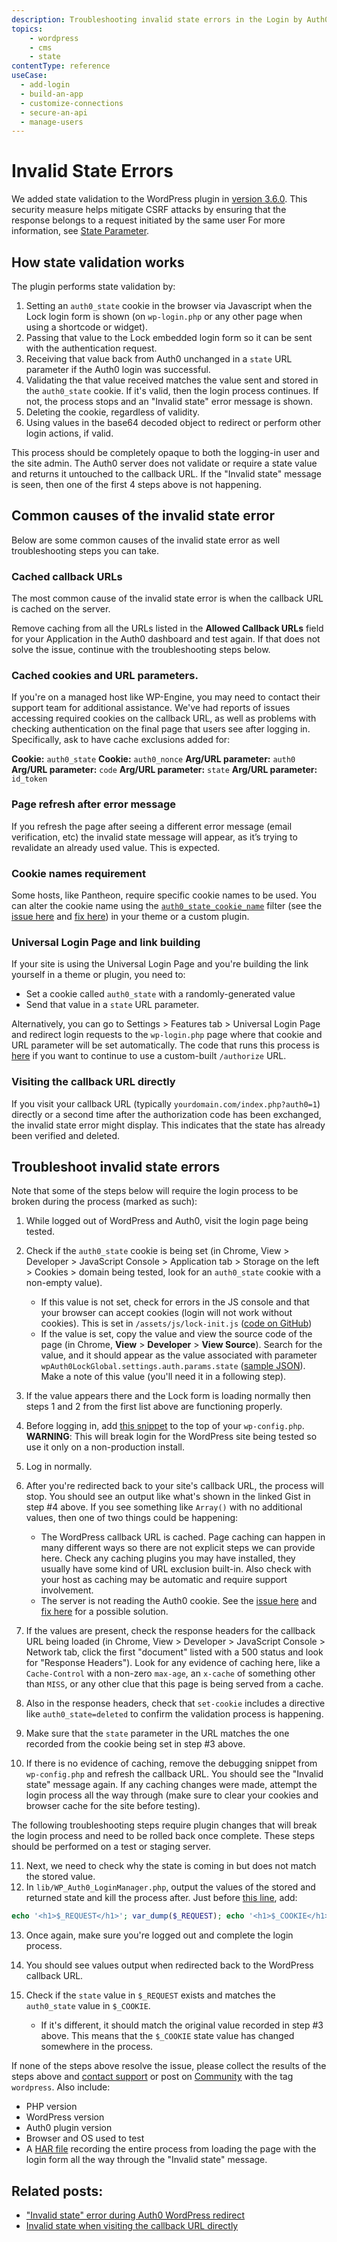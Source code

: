 ```yaml
---
description: Troubleshooting invalid state errors in the Login by Auth0 WordPress plugin.
topics:
    - wordpress
    - cms
    - state
contentType: reference
useCase:
  - add-login
  - build-an-app
  - customize-connections
  - secure-an-api
  - manage-users  
---
```


# Invalid State Errors

We added state validation to the WordPress plugin in [version 3.6.0](https://github.com/auth0/wp-auth0/releases/tag/3.6.0). This security measure helps mitigate CSRF attacks by ensuring that the response belongs to a request initiated by the same user For more information, see [State Parameter](/protocols/oauth2/oauth-state).

## How state validation works

The plugin performs state validation by:

1. Setting an `auth0_state` cookie in the browser via Javascript when the Lock login form is shown (on `wp-login.php` or any other page when using a shortcode or widget).
2. Passing that value to the Lock embedded login form so it can be sent with the authentication request.
3. Receiving that value back from Auth0 unchanged in a `state` URL parameter if the Auth0 login was successful.
4. Validating the that value received matches the value sent and stored in the `auth0_state` cookie. If it's valid, then the login process continues. If not, the process stops and an "Invalid state" error message is shown.
5. Deleting the cookie, regardless of validity.
6. Using values in the base64 decoded object to redirect or perform other login actions, if valid.

This process should be completely opaque to both the logging-in user and the site admin. The Auth0 server does not validate or require a state value and returns it untouched to the callback URL. If the "Invalid state" message is seen, then one of the first 4 steps above is not happening.

## Common causes of the invalid state error

Below are some common causes of the invalid state error as well troubleshooting steps you can take.

### Cached callback URLs

The most common cause of the invalid state error is when the callback URL is cached on the server.

Remove caching from all the URLs listed in the **Allowed Callback URLs** field for your Application in the Auth0 dashboard and test again. If that does not solve the issue, continue with the troubleshooting steps below. 

### Cached cookies and URL parameters. 

If you're on a managed host like WP-Engine, you may need to contact their support team for additional assistance. We've had reports of issues accessing required cookies on the callback URL, as well as problems with checking authentication on the final page that users see after logging in. Specifically, ask to have cache exclusions added for:

**Cookie:** `auth0_state`
**Cookie:** `auth0_nonce`
**Arg/URL parameter:** `auth0`
**Arg/URL parameter:** `code`
**Arg/URL parameter:** `state`
**Arg/URL parameter:** `id_token`

### Page refresh after error message

If you refresh the page after seeing a different error message (email verification, etc) the invalid state message will appear, as it’s trying to revalidate an already used value. This is expected.

### Cookie names requirement

Some hosts, like Pantheon, require specific cookie names to be used. You can alter the cookie name using the [`auth0_state_cookie_name`](/cms/wordpress/extending#auth0_state_cookie_name) filter (see the [issue here](https://github.com/auth0/wp-auth0/issues/494) and [fix here](https://github.com/auth0/wp-auth0/pull/495)) in your theme or a custom plugin.

### Universal Login Page and link building

If your site is using the Universal Login Page and you're building the link yourself in a theme or plugin, you need to:

* Set a cookie called `auth0_state` with a randomly-generated value
* Send that value in a `state` URL parameter.

Alternatively, you can go to Settings > Features tab > Universal Login Page and redirect login requests to the `wp-login.php` page where that cookie and URL parameter will be set automatically. The code that runs this process is [here](https://github.com/auth0/wp-auth0/blob/master/lib/WP_Auth0_LoginManager.php#L90) if you want to continue to use a custom-built `/authorize` URL.

### Visiting the callback URL directly

If you visit your callback URL (typically `yourdomain.com/index.php?auth0=1`) directly or a second time after the authorization code has been exchanged, the invalid state error might display. This indicates that the state has already been verified and deleted.

## Troubleshoot invalid state errors

Note that some of the steps below will require the login process to be broken during the process (marked as such):

1. While logged out of WordPress and Auth0, visit the login page being tested.
2. Check if the `auth0_state` cookie is being set (in Chrome, View > Developer > JavaScript Console > Application tab > Storage on the left > Cookies > domain being tested, look for an `auth0_state` cookie with a non-empty value).

	* If this value is not set, check for errors in the JS console and that your browser can accept cookies (login will not work without cookies). This is set in `/assets/js/lock-init.js` ([code on GitHub](https://github.com/auth0/wp-auth0/blob/master/assets/js/lock-init.js#L22))
	* If the value is set, copy the value and view the source code of the page (in Chrome, **View** > **Developer** > **View Source**). Search for the value, and it should appear as the value associated with parameter `wpAuth0LockGlobal.settings.auth.params.state` ([sample JSON](https://gist.github.com/joshcanhelp/1b8bb990048325eb7214e2b3d7136b78)). Make a note of this value (you'll need it in a following step).

3. If the value appears there and the Lock form is loading normally then steps 1 and 2 from the first list above are functioning properly.
4. Before logging in, add [this snippet](https://gist.github.com/joshcanhelp/ba98f748747c7fd2ecdf54e73c6110f3) to the top of your `wp-config.php`. **WARNING**: This will break login for the WordPress site being tested so use it only on a non-production install.
5. Log in normally.
6. After you're redirected back to your site's callback URL, the process will stop. You should see an output like what's shown in the linked Gist in step #4 above. If you see something like `Array()` with no additional values, then one of two things could be happening:

	* The WordPress callback URL is cached. Page caching can happen in many different ways so there are not explicit steps we can provide here. Check any caching plugins you may have installed, they usually have some kind of URL exclusion built-in. Also check with your host as caching may be automatic and require support involvement.
	* The server is not reading the Auth0 cookie. See the [issue here](https://github.com/auth0/wp-auth0/issues/494) and [fix here](https://github.com/auth0/wp-auth0/pull/495) for a possible solution.

7. If the values are present, check the response headers for the callback URL being loaded (in Chrome, View > Developer > JavaScript Console > Network tab, click the first "document" listed with a 500 status and look for "Response Headers"). Look for any evidence of caching here, like a `Cache-Control` with a non-zero `max-age`, an `x-cache` of something other than `MISS`, or any other clue that this page is being served from a cache.
8. Also in the response headers, check that `set-cookie` includes a directive like `auth0_state=deleted`  to confirm the validation process is happening.  
9. Make sure that the `state` parameter in the URL matches the one recorded from the cookie being set in step #3 above.
10. If there is no evidence of caching, remove the debugging snippet from `wp-config.php` and refresh the callback URL. You should see the "Invalid state" message again. If any caching changes were made, attempt the login process all the way through (make sure to clear your cookies and browser cache for the site before testing).

The following troubleshooting steps require plugin changes that will break the login process and need to be rolled back once complete. These steps should be performed on a test or staging server.

11. Next, we need to check why the state is coming in but does not match the stored value. 
12. In `lib/WP_Auth0_LoginManager.php`, output the values of the stored and returned state and kill the process after. Just before [this line](https://github.com/auth0/wp-auth0/blob/master/lib/WP_Auth0_LoginManager.php#L148), add: 

```php
echo '<h1>$_REQUEST</h1>'; var_dump($_REQUEST); echo '<h1>$_COOKIE</h1>'; var_dump($_COOKIE); die('<h1>Done</h1>');
```

13. Once again, make sure you're logged out and complete the login process.
14. You should see values output when redirected back to the WordPress callback URL.
15. Check if the `state` value in `$_REQUEST` exists and matches the `auth0_state` value in `$_COOKIE`.

	* If it's different, it should match the original value recorded in step #3 above. This means that the `$_COOKIE` state value has changed somewhere in the process.

If none of the steps above resolve the issue, please collect the results of the steps above and [contact support](https://support.auth0.com/) or post on [Community](https://community.auth0.com/tags/wordpress) with the tag `wordpress`. Also include:

- PHP version
- WordPress version
- Auth0 plugin version
- Browser and OS used to test
- A [HAR file](https://support.zendesk.com/hc/en-us/articles/204410413-Generating-a-HAR-file-for-troubleshooting) recording the entire process from loading the page with the login form all the way through the "Invalid state" message.

## Related posts:

- ["Invalid state" error during Auth0 WordPress redirect](https://community.auth0.com/t/invalid-state-error-during-auth0-wordpress-redirect/12552/16)
- [Invalid state when visiting the callback URL directly](https://wordpress.org/support/topic/unable-to-resolve-troubleshooting-with-a-client-grant-for-already-exists/)
